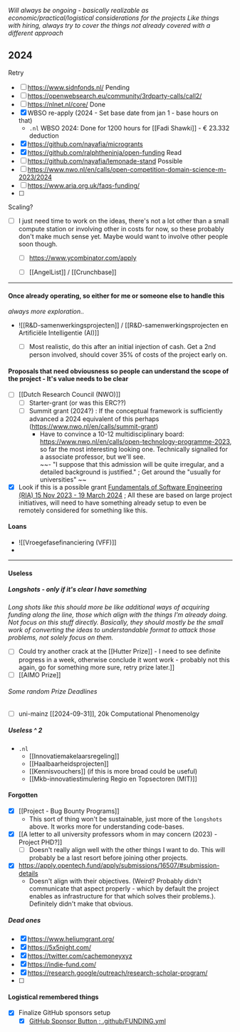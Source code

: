 *Will always be ongoing - basically realizable as economic/practical/logistical considerations for the projects*
*Like things with hiring, always try to cover the things not already covered with a different approach*

## 2024
Retry
- [ ] https://www.sidnfonds.nl/
Pending
- [ ] https://openwebsearch.eu/community/3rdparty-calls/call2/
- [ ] https://nlnet.nl/core/
Done
- [x] WBSO re-apply (2024 - Set base date from jan 1 - base hours on that)
	- `.nl` WBSO 2024: Done for 1200 hours for [[Fadi Shawki]] - € 23.332 deduction
- [x] https://github.com/nayafia/microgrants
- [x] https://github.com/ralphtheninja/open-funding
Read
- [ ] https://github.com/nayafia/lemonade-stand
Possible
- [ ] https://www.nwo.nl/en/calls/open-competition-domain-science-m-2023/2024
- [ ] https://www.aria.org.uk/faqs-funding/
- [ ] 

Scaling?
- [ ] I just need time to work on the ideas, there's not a lot other than a small compute station or involving other in costs for now, so these probably don't make much sense yet. Maybe would want to involve other people soon though.
	- [ ] https://www.ycombinator.com/apply
	- [ ] [[AngelList]] / [[Crunchbase]]


---

#### Once already operating, so either for me or someone else to handle this
*always more exploration..*

  - ![[R&D-samenwerkingsprojecten]] / [[R&D-samenwerkingsprojecten en Artificiële Intelligentie (AI)]]
	  - [ ] Most realistic, do this after an initial injection of cash. Get a 2nd person involved, should cover 35% of costs of the project early on.


#### Proposals that need obviousness so people can understand the scope of the project - It's value needs to be clear
- [ ] [[Dutch Research Council (NWO)]] 
  - [ ] Starter-grant (or was this ERC??)
  - [ ] Summit grant (2024?) : If the conceptual framework is sufficiently advanced a 2024 equivalent of this perhaps (https://www.nwo.nl/en/calls/summit-grant)  
    - Have to convince a 10-12 multidisciplinary board: https://www.nwo.nl/en/calls/open-technology-programme-2023, so far the most interesting looking one. Technically signalled for a associate professor, but we'll see.  
    ~~- "I suppose that this admission will be quite irregular, and a detailed background is justified." ; Get around the "usually for universities"  ~~
- [x] Look if this is a possible grant [Fundamentals of Software Engineering (RIA) 15 Nov 2023 - 19 March 2024](https://ec.europa.eu/info/funding-tenders/opportunities/portal/screen/opportunities/topic-details/horizon-cl4-2024-digital-emerging-01-22;callCode=null;freeTextSearchKeyword=computer;matchWholeText=true;typeCodes=0,1,2,8;statusCodes=31094501,31094502;programmePeriod=null;programCcm2Id=43108390;programDivisionCode=null;focusAreaCode=null;destinationGroup=null;missionGroup=null;geographicalZonesCode=null;programmeDivisionProspect=null;startDateLte=null;startDateGte=null;crossCuttingPriorityCode=null;cpvCode=null;performanceOfDelivery=null;sortQuery=sortStatus;orderBy=asc;onlyTenders=false;topicListKey=topicSearchTablePageState) ; All these are based on large project initiatives, will need to have something already setup to even be remotely considered for something like this. 

#### Loans
- ![[Vroegefasefinanciering (VFF)]]
- 

---

#### Useless

##### Longshots - only if it's clear I have something
*Long shots like this should more be like additional ways of acquiring funding along the line, those which align with the things I'm already doing. Not focus on this stuff directly. Basically, they should mostly be the small work of converting the ideas to understandable format to attack those problems, not solely focus on them.*
- [ ] Could try another crack at the [[Hutter Prize]] - I need to see definite progress in a week, otherwise conclude it wont work - probably not this again, go for something more sure, retry prize later.]]
- [ ] [[AIMO Prize]]
###### Some random Prize Deadlines
- [ ] uni-mainz [[2024-09-31]], 20k Computational Phenomenolgy 

##### Useless ^ 2
- `.nl`
	- [[Innovatiemakelaarsregeling]]
	- [[Haalbaarheidsprojecten]]
	- [[Kennisvouchers]] (if this is more broad could be useful)
	- [[Mkb-innovatiestimulering Regio en Topsectoren (MIT)]]

#### Forgotten
- [x] [[Project - Bug Bounty Programs]]
	- This sort of thing won't be sustainable, just more of the `longshots` above. It works more for understanding code-bases.
- [x] [[A letter to all university professors whom in may concern (2023) - Project PHD?]]
	- [ ] Doesn't really align well with the other things I want to do. This will probably be a last resort before joining other projects.
- [x] https://apply.opentech.fund/apply/submissions/16507/#submission-details
	- Doesn't align with their objectives. (Weird? Probably didn't communicate that aspect properly - which by default the project enables as infrastructure for that which solves their problems.). Definitely didn't make that obvious.

##### Dead ones
- [x] https://www.heliumgrant.org/
- [x] https://5x5night.com/
- [x] https://twitter.com/cachemoneyxyz
- [x] https://indie-fund.com/
- [x] https://research.google/outreach/research-scholar-program/
- [ ] 


#### Logistical remembered things

- [x] Finalize GitHub sponsors setup  
  - [x] [GitHub Sponsor Button ; .github/FUNDING.yml](https://docs.github.com/en/repositories/managing-your-repositorys-settings-and-features/customizing-your-repository/displaying-a-sponsor-button-in-your-repository)  
